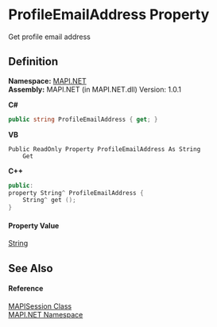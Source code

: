 # ProfileEmailAddress Property


Get profile email address



## Definition
**Namespace:** <a href="N_MAPI_NET.md">MAPI.NET</a>  
**Assembly:** MAPI.NET (in MAPI.NET.dll) Version: 1.0.1

**C#**
``` C#
public string ProfileEmailAddress { get; }
```
**VB**
``` VB
Public ReadOnly Property ProfileEmailAddress As String
	Get
```
**C++**
``` C++
public:
property String^ ProfileEmailAddress {
	String^ get ();
}
```



#### Property Value
<a href="https://learn.microsoft.com/dotnet/api/system.string" target="_blank" rel="noopener noreferrer">String</a>

## See Also


#### Reference
<a href="T_MAPI_NET_MAPISession.md">MAPISession Class</a>  
<a href="N_MAPI_NET.md">MAPI.NET Namespace</a>  
